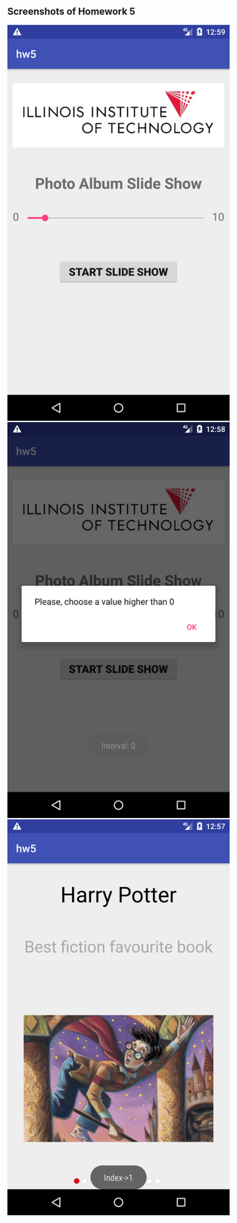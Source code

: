 ## Screenshots of Homework 5


![alt text](Images/firstscreen.png "First Screenshot")
![alt text](Images/zeroerror.png "First Screenshot")
![alt text](Images/secondscreen.png "First Screenshot")
